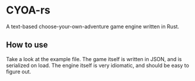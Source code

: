 # CYOA-rs

A text-based choose-your-own-adventure game engine written in Rust.

## How to use

Take a look at the example file. The game itself is written in JSON, and is serialized on load. The engine itself is very idiomatic, and should be easy to figure out.
